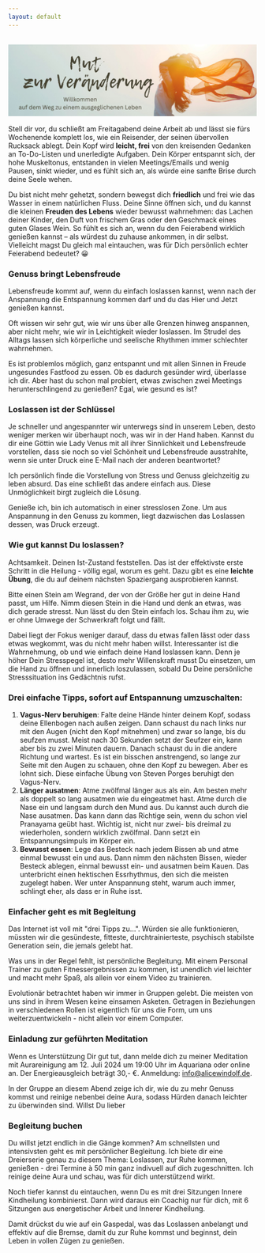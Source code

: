 ```yaml
---
layout: default
---
```

<br/>
<img src="/assets/images/Landingpage Traumatherapie3.jpeg" alt="" style="max-width:100%"/>

<p></p>

Stell dir vor, du schließt am Freitagabend deine Arbeit ab und lässt sie fürs Wochenende komplett los, wie ein Reisender, der seinen übervollen Rucksack ablegt. Dein Kopf wird **leicht, frei** von den kreisenden Gedanken an To-Do-Listen und unerledigte Aufgaben. 
Dein Körper entspannt sich, der hohe Muskeltonus, entstanden in vielen Meetings/Emails und wenig Pausen, sinkt wieder, und es fühlt sich an, als würde eine sanfte Brise durch deine Seele wehen.

Du bist nicht mehr gehetzt, sondern bewegst dich **friedlich** und frei wie das Wasser in einem natürlichen Fluss. Deine Sinne öffnen sich, und du kannst die kleinen **Freuden des Lebens** wieder bewusst wahrnehmen: das Lachen deiner Kinder, den Duft von frischem Gras oder den Geschmack eines guten Glases Wein. 
So fühlt es sich an, wenn du den Feierabend wirklich genießen kannst – als würdest du zuhause ankommen, in dir selbst. Vielleicht magst Du gleich mal eintauchen, was für Dich persönlich echter Feierabend bedeutet? 😀

### Genuss bringt Lebensfreude
Lebensfreude kommt auf, wenn du einfach loslassen kannst, wenn nach der Anspannung die Entspannung kommen darf und du das Hier und Jetzt genießen kannst. 

Oft wissen wir sehr gut, wie wir uns über alle Grenzen hinweg anspannen, aber nicht mehr, wie wir in Leichtigkeit wieder loslassen. Im Strudel des Alltags lassen sich körperliche und seelische Rhythmen immer schlechter wahrnehmen.

Es ist problemlos möglich, ganz entspannt und mit allen Sinnen in Freude ungesundes Fastfood zu essen. Ob es dadurch gesünder wird, überlasse ich dir. Aber hast du schon mal probiert, etwas zwischen zwei Meetings herunterschlingend zu genießen? Egal, wie gesund es ist? 

### Loslassen ist der Schlüssel
Je schneller und angespannter wir unterwegs sind in unserem Leben, desto weniger merken wir überhaupt noch, was wir in der Hand haben. Kannst du dir eine Göttin wie Lady Venus mit all ihrer Sinnlichkeit und Lebensfreude vorstellen, dass sie noch so viel Schönheit und Lebensfreude ausstrahlte, wenn sie unter Druck eine E-Mail nach der anderen beantwortet?

Ich persönlich finde die Vorstellung von Stress und Genuss gleichzeitig zu leben absurd. Das eine schließt das andere einfach aus. Diese Unmöglichkeit birgt zugleich die Lösung. 

Genieße ich, bin ich automatisch in einer stresslosen Zone. Um aus Anspannung in den Genuss zu kommen, liegt dazwischen das Loslassen dessen, was Druck erzeugt.  

### Wie gut kannst Du loslassen?
Achtsamkeit. Deinen Ist-Zustand feststellen. Das ist der effektivste erste Schritt in die Heilung - völlig egal, worum es geht. Dazu gibt es eine **leichte Übung**, die du auf deinem nächsten Spaziergang ausprobieren kannst. 

Bitte einen Stein am Wegrand, der von der Größe her gut in deine Hand passt, um Hilfe. Nimm diesen Stein in die Hand und denk an etwas, was dich gerade stresst. Nun lässt du den Stein einfach los. Schau ihm zu, wie er ohne Umwege der Schwerkraft folgt und fällt.

Dabei liegt der Fokus weniger darauf, dass du etwas fallen lässt oder dass etwas wegkommt, was du nicht mehr haben willst. Interessanter ist die Wahrnehmung, ob und wie einfach deine Hand loslassen kann. Denn je höher Dein Stresspegel ist, desto mehr Willenskraft musst Du einsetzen, um die Hand zu öffnen und innerlich loszulassen, sobald Du Deine persönliche Stresssituation ins Gedächtnis rufst.

### Drei einfache Tipps, sofort auf Entspannung umzuschalten:
1. **Vagus-Nerv beruhigen**: Falte deine Hände hinter deinem Kopf, sodass deine Ellenbogen nach außen zeigen. Dann schaust du nach links nur mit den Augen (nicht den Kopf mitnehmen) und zwar so lange, bis du seufzen musst. Meist nach 30 Sekunden setzt der Seufzer ein, kann aber bis zu zwei Minuten dauern. Danach schaust du in die andere Richtung und wartest. Es ist ein bisschen anstrengend, so lange zur Seite mit den Augen zu schauen, ohne den Kopf zu bewegen. Aber es lohnt sich. Diese einfache Übung von Steven Porges beruhigt den Vagus-Nerv.
2. **Länger ausatmen**: Atme zwölfmal länger aus als ein. Am besten mehr als doppelt so lang ausatmen wie du eingeatmet hast. Atme durch die Nase ein und langsam durch den Mund aus. Du kannst auch durch die Nase ausatmen. Das kann dann das Richtige sein, wenn du schon viel Pranayama geübt hast. Wichtig ist, nicht nur zwei- bis dreimal zu wiederholen, sondern wirklich zwölfmal. Dann setzt ein Entspannungsimpuls im Körper ein.
3. **Bewusst essen**: Lege das Besteck nach jedem Bissen ab und atme einmal bewusst ein und aus. Dann nimm den nächsten Bissen, wieder Besteck ablegen, einmal bewusst ein- und ausatmen beim Kauen. Das unterbricht einen hektischen Essrhythmus, den sich die meisten zugelegt haben. Wer unter Anspannung steht, warum auch immer, schlingt eher, als dass er in Ruhe isst.

### Einfacher geht es mit Begleitung
Das Internet ist voll mit "drei Tipps zu...". Würden sie alle funktionieren, müssten wir die gesündeste, fitteste, durchtrainierteste, psychisch stabilste Generation sein, die jemals gelebt hat.

Was uns in der Regel fehlt, ist persönliche Begleitung. Mit einem Personal Trainer zu guten Fitnessergebnissen zu kommen, ist unendlich viel leichter und macht mehr Spaß, als allein vor einem Video zu trainieren.

Evolutionär betrachtet haben wir immer in Gruppen gelebt. Die meisten von uns sind in ihrem Wesen keine einsamen Asketen. Getragen in Beziehungen in verschiedenen Rollen ist eigentlich für uns die Form, um uns weiterzuentwickeln - nicht allein vor einem Computer. 

### Einladung zur geführten Meditation
Wenn es Unterstützung Dir gut tut, dann melde dich zu meiner Meditation mit Aurareinigung am 12. Juli 2024 um 19:00 Uhr im Aquariana oder online an. Der Energieausgleich beträgt 30,- €. Anmeldung: info@alicewindolf.de.

In der Gruppe an diesem Abend zeige ich dir, wie du zu mehr Genuss kommst und reinige nebenbei deine Aura, sodass Hürden danach leichter zu überwinden sind.
Willst Du lieber 

### Begleitung buchen
Du willst jetzt endlich in die Gänge kommen? Am schnellsten und intensivsten geht es mit persönlicher Begleitung. Ich biete dir eine Dreierserie genau zu diesem Thema: Loslassen, zur Ruhe kommen, genießen - drei Termine à 50 min ganz indivuell auf dich zugeschnitten. Ich reinige deine Aura und schau, was für dich unterstützend wirkt. 

Noch tiefer kannst du eintauchen, wenn Du es mit drei Sitzungen Innere Kindheilung kombinierst. Dann wird daraus ein Coachig nur für dich, mit 6 Sitzungen aus energetischer Arbeit und Innerer Kindheilung. 

Damit drückst du wie auf ein Gaspedal, was das Loslassen anbelangt und effektiv auf die Bremse, damit du zur Ruhe kommst und beginnst, dein Leben in vollen Zügen zu genießen. 

